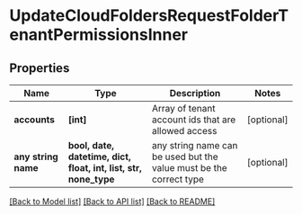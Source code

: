# UpdateCloudFoldersRequestFolderTenantPermissionsInner


## Properties
Name | Type | Description | Notes
------------ | ------------- | ------------- | -------------
**accounts** | **[int]** | Array of tenant account ids that are allowed access | [optional] 
**any string name** | **bool, date, datetime, dict, float, int, list, str, none_type** | any string name can be used but the value must be the correct type | [optional]

[[Back to Model list]](../README.md#documentation-for-models) [[Back to API list]](../README.md#documentation-for-api-endpoints) [[Back to README]](../README.md)


